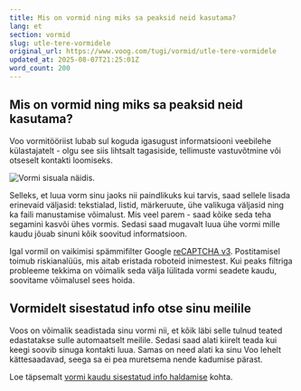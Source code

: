 ```yaml
---
title: Mis on vormid ning miks sa peaksid neid kasutama?
lang: et
section: vormid
slug: utle-tere-vormidele
original_url: https://www.voog.com/tugi/vormid/utle-tere-vormidele
updated_at: 2025-08-07T21:25:01Z
word_count: 200
---
```

## Mis on vormid ning miks sa peaksid neid kasutama?

Voo vormitööriist lubab sul koguda igasugust informatsiooni veebilehe külastajatelt - olgu see siis lihtsalt tagasiside, tellimuste vastuvõtmine või otseselt kontakti loomiseks.  

![Vormi sisuala näidis.](https://media.voog.com/0000/0036/2183/photos/Vormid_ja_tagasiside1-1n_block.png "Vormi sisuala näidis.")

Selleks, et luua vorm sinu jaoks nii paindlikuks kui tarvis, saad sellele lisada erinevaid väljasid: tekstialad, listid, märkeruute, ühe valikuga väljasid ning ka faili manustamise võimalust. Mis veel parem - saad kõike seda teha segamini kasvõi ühes vormis. Sedasi saad mugavalt luua ühe vormi mille kaudu jõuab sinuni kõik soovitud informatsioon.

Igal vormil on vaikimisi spämmifilter Google [reCAPTCHA v3](https://developers.google.com/recaptcha). Postitamisel toimub riskianalüüs, mis aitab eristada roboteid inimestest. Kui peaks filtriga probleeme tekkima on võimalik seda välja lülitada vormi seadete kaudu, soovitame võimalusel sees hoida.

## Vormidelt sisestatud info otse sinu meilile

Voos on võimalik seadistada sinu vormi nii, et kõik läbi selle tulnud teated edastatakse sulle automaatselt meilile. Sedasi saad alati kiirelt teada kui keegi soovib sinuga kontakti luua. Samas on need alati ka sinu Voo lehelt kättesaadavad, seega sa ei pea muretsema nende kadumise pärast.

Loe täpsemalt [vormi kaudu sisestatud info haldamise](/tugi/vormid/vormide-kaudu-sisestatud-info-haldamine) kohta.
